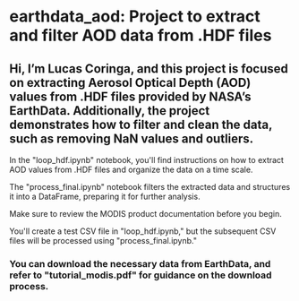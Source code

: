 # earthdata_aod: Project to extract and filter AOD data from .HDF files

## Hi, I’m Lucas Coringa, and this project is focused on extracting Aerosol Optical Depth (AOD) values from .HDF files provided by NASA’s EarthData. Additionally, the project demonstrates how to filter and clean the data, such as removing NaN values and outliers.

In the "loop_hdf.ipynb" notebook, you'll find instructions on how to extract AOD values from .HDF files and organize the data on a time scale.

The "process_final.ipynb" notebook filters the extracted data and structures it into a DataFrame, preparing it for further analysis.

Make sure to review the MODIS product documentation before you begin.

You'll create a test CSV file in "loop_hdf.ipynb," but the subsequent CSV files will be processed using "process_final.ipynb."

### You can download the necessary data from EarthData, and refer to "tutorial_modis.pdf" for guidance on the download process.